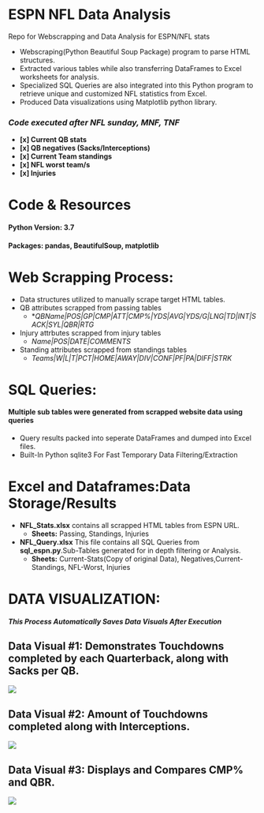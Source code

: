 # ESPN NFL Data Analysis
Repo for Webscrapping and Data Analysis for ESPN/NFL stats


- Webscraping(Python Beautiful Soup Package) program to parse HTML structures.
- Extracted various tables while also transferring DataFrames to Excel worksheets for analysis. 
- Specialized SQL Queries are also integrated into this Python program to retrieve unique and customized NFL statistics from Excel.
- Produced Data visualizations using Matplotlib python library.

### *Code executed after NFL sunday, MNF, TNF*

  - **[x] Current QB stats**
  - **[x] QB negatives (Sacks/Interceptions)**
  - **[x] Current Team standings**
  - **[x] NFL worst team/s**
  - **[x] Injuries**
  
 # Code & Resources 
 #### Python Version: 3.7
 #### Packages: pandas, BeautifulSoup, matplotlib
  
 # Web Scrapping Process:
  - Data structures utilized to manually scrape target HTML tables.
  - QB attributes scrapped from passing tables
    - **QBName|POS|GP|CMP|ATT|CMP%|YDS|AVG|YDS/G|LNG|TD|INT|SACK|SYL|QBR|RTG*
  - Injury attrbutes scrapped from injury tables
    - *Name|POS|DATE|COMMENTS*
  - Standing attributes scrapped from standings tables
    - *Teams|W|L|T|PCT|HOME|AWAY|DIV|CONF|PF|PA|DIFF|STRK*
   
 # SQL Queries: 
 #### Multiple sub tables were generated from scrapped website data using queries
  - Query results packed into seperate DataFrames and dumped into Excel files.
  - Built-In Python sqlite3 For Fast Temporary Data Filtering/Extraction
  
# Excel and Dataframes:Data Storage/Results
  - **NFL_Stats.xlsx** contains all scrapped HTML tables from ESPN URL.
    - **Sheets:** Passing, Standings, Injuries 
  - **NFL_Query.xlsx** This file contains all SQL Queries from **sql_espn.py**.Sub-Tables generated for in depth filtering or Analysis.
    - **Sheets:** Current-Stats(Copy of original Data), Negatives,Current-Standings, NFL-Worst, Injuries

# DATA VISUALIZATION: 
#### *This Process Automatically Saves Data Visuals After Execution*
## Data Visual #1: Demonstrates Touchdowns completed by each Quarterback, along with Sacks per QB.
![](https://raw.githubusercontent.com/Adan-Macias/espn_nfl_stats/main/Data_Visuals/TD_SACK.png)

## Data Visual #2: Amount of Touchdowns completed along with Interceptions.
![](https://raw.githubusercontent.com/Adan-Macias/espn_nfl_stats/main/Data_Visuals/TD-INT.png)

## Data Visual #3: Displays and Compares CMP% and QBR.
![](https://raw.githubusercontent.com/Adan-Macias/espn_nfl_stats/main/Data_Visuals/QBR-CMP.png)
